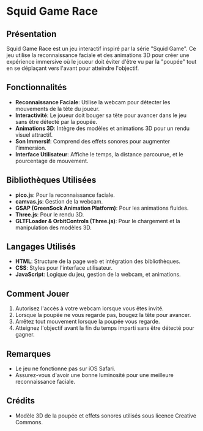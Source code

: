 # Squid Game Race

## Présentation
Squid Game Race est un jeu interactif inspiré par la série "Squid Game". Ce jeu utilise la reconnaissance faciale et des animations 3D pour créer une expérience immersive où le joueur doit éviter d'être vu par la "poupée" tout en se déplaçant vers l'avant pour atteindre l'objectif.

## Fonctionnalités
- **Reconnaissance Faciale**: Utilise la webcam pour détecter les mouvements de la tête du joueur.
- **Interactivité**: Le joueur doit bouger sa tête pour avancer dans le jeu sans être détecté par la poupée.
- **Animations 3D**: Intègre des modèles et animations 3D pour un rendu visuel attractif.
- **Son Immersif**: Comprend des effets sonores pour augmenter l'immersion.
- **Interface Utilisateur**: Affiche le temps, la distance parcourue, et le pourcentage de mouvement.

## Bibliothèques Utilisées
- **pico.js**: Pour la reconnaissance faciale.
- **camvas.js**: Gestion de la webcam.
- **GSAP (GreenSock Animation Platform)**: Pour les animations fluides.
- **Three.js**: Pour le rendu 3D.
- **GLTFLoader & OrbitControls (Three.js)**: Pour le chargement et la manipulation des modèles 3D.

## Langages Utilisés
- **HTML**: Structure de la page web et intégration des bibliothèques.
- **CSS**: Styles pour l'interface utilisateur.
- **JavaScript**: Logique du jeu, gestion de la webcam, et animations.

## Comment Jouer
1. Autorisez l'accès à votre webcam lorsque vous êtes invité.
2. Lorsque la poupée ne vous regarde pas, bougez la tête pour avancer.
3. Arrêtez tout mouvement lorsque la poupée vous regarde.
4. Atteignez l'objectif avant la fin du temps imparti sans être détecté pour gagner.

## Remarques
- Le jeu ne fonctionne pas sur iOS Safari.
- Assurez-vous d'avoir une bonne luminosité pour une meilleure reconnaissance faciale.

## Crédits
- Modèle 3D de la poupée et effets sonores utilisés sous licence Creative Commons.
